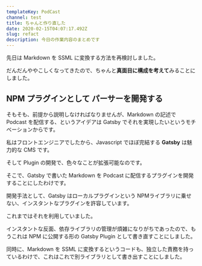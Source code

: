 ```yaml
---
templateKey: PodCast
channel: test
title: ちゃんと作り直した
date: 2020-02-15T04:07:17.492Z
slug: refact
description: 今日の作業内容のまとめです
---
```

先日は Markdown を SSML に変換する方法を再検討しました。

だんだんややこしくなってきたので、ちゃんと**真面目に構成を考えて**みることにしました。

## NPM  プラグインとして パーサーを開発する

そもそも、前提から説明しなければなりませんが、Markdown の記述で Podcast を配信する、というアイデアは Gatsby でそれを実現したいというモチベーションからです。

私はフロントエンジニアでしたから、Javascript でほぼ完結する **Gatsby** は魅力的な CMS です。

そして Plugin の開発で、色々なことが拡張可能なのです。

そこで、Gatsby で書いた Markdown を Podcast に配信するプラグインを開発することにしたわけです。

開発手法として、Gatsby はローカルプラグインという NPMライブラリに乗せない、インスタントなプラグインを許容しています。

これまではそれを利用していました。

インスタントな反面、依存ライブラリの管理が煩雑になりがちであったので、もうこれは NPM に公開する形の Gatsby Plugin として書き直すことにしました。

同時に、Markdown を SSML に変換するというコードも、独立した責務を持っているわけで、これはこれで別ライブラリとして書き出すことにしました。
